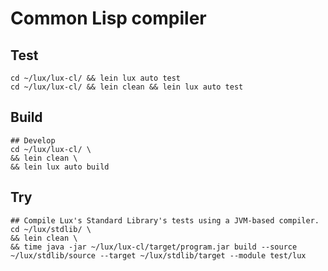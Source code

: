 # Common Lisp compiler

## Test

```
cd ~/lux/lux-cl/ && lein lux auto test
cd ~/lux/lux-cl/ && lein clean && lein lux auto test
```

## Build

```
## Develop
cd ~/lux/lux-cl/ \
&& lein clean \
&& lein lux auto build
```

## Try

```
## Compile Lux's Standard Library's tests using a JVM-based compiler.
cd ~/lux/stdlib/ \
&& lein clean \
&& time java -jar ~/lux/lux-cl/target/program.jar build --source ~/lux/stdlib/source --target ~/lux/stdlib/target --module test/lux
```
